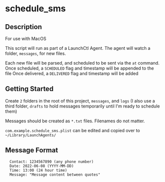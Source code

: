 # schedule_sms

## Description
For use with MacOS

This script will run as part of a LaunchCtl Agent. The agent will watch a folder, `messages`, for new files.

Each new file will be parsed, and scheduled to be sent via the `at` command.
Once scheduled, a `SCHEDULED` flag and timestamp will be appended to the file
Once delivered, a `DELIVERED` flag and timestamp will be added

## Getting Started
Create `2` folders in the root of this project, `messages`, and `logs`
(I also use a third folder, `drafts` to hold messages temporarily until I'm ready to schedule them)

Messages should be created as `*.txt` files. Filenames do not matter.

`com.example.schedule_sms.plist` can be edited and copied over to `~/Library/LaunchAgents/`
## Message Format
```
  Contact: 1234567890 (any phone number)
  Date: 2022-06-08 (YYYY-MM-DD)
  Time: 13:00 (24 hour time)
  Message: "Message content between quotes"
```
